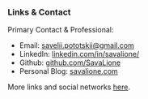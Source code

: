 ### Links & Contact
Primary Contact & Professional:
* Email: [savelii.pototskii@gmail.com](mailto:savelii.pototskii@gmail.com)
* LinkedIn: [linkedin.com/in/savalione/](https://www.linkedin.com/in/savalione/)
* Github: [github.com/SavaLione](https://github.com/SavaLione)
* Personal Blog: [savalione.com](https://savalione.com)

More links and social networks [here](/links/).
